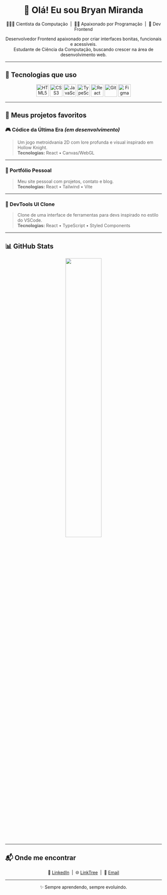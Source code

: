 <h1 align="center">👋 Olá! Eu sou Bryan Miranda</h1>

<p align="center">
  👨🏻‍💻 Cientista da Computação &nbsp;|&nbsp; 🧗🏼 Apaixonado por Programação &nbsp;|&nbsp; 🎨 Dev Frontend
</p>

<p align="center">
  Desenvolvedor Frontend apaixonado por criar interfaces bonitas, funcionais e acessíveis. <br/>
  Estudante de Ciência da Computação, buscando crescer na área de desenvolvimento web.
</p>

---

## 🚀 Tecnologias que uso

<p align="center">
  <img src="https://cdn.jsdelivr.net/gh/devicons/devicon/icons/html5/html5-original.svg" width="40" alt="HTML5" />
  <img src="https://cdn.jsdelivr.net/gh/devicons/devicon/icons/css3/css3-original.svg" width="40" alt="CSS3" />
  <img src="https://cdn.jsdelivr.net/gh/devicons/devicon/icons/javascript/javascript-original.svg" width="40" alt="JavaScript" />
  <img src="https://cdn.jsdelivr.net/gh/devicons/devicon/icons/typescript/typescript-original.svg" width="40" alt="TypeScript" />
  <img src="https://cdn.jsdelivr.net/gh/devicons/devicon/icons/react/react-original.svg" width="40" alt="React" />
  <img src="https://cdn.jsdelivr.net/gh/devicons/devicon/icons/git/git-original.svg" width="40" alt="Git" />
  <img src="https://cdn.jsdelivr.net/gh/devicons/devicon/icons/figma/figma-original.svg" width="40" alt="Figma" />
</p>

---

## 📂 Meus projetos favoritos

### 🎮 Códice da Última Era *(em desenvolvimento)*  
> Um jogo metroidvania 2D com lore profunda e visual inspirado em Hollow Knight.  
> **Tecnologias:** React • Canvas/WebGL

---

### 🎨 Portfólio Pessoal  
> Meu site pessoal com projetos, contato e blog.  
> **Tecnologias:** React • Tailwind • Vite

---

### 🔧 DevTools UI Clone  
> Clone de uma interface de ferramentas para devs inspirado no estilo do VSCode.  
> **Tecnologias:** React • TypeScript • Styled Components

---

## 📊 GitHub Stats

<p align="center">
  <img src="https://github-readme-stats.vercel.app/api?username=Bryanmdev&show_icons=true&theme=algolia" width="48%" />
<!--  <img src="https://github-readme-streak-stats.herokuapp.com/?user=Bryanmdev&theme=algolia" width="48%" /> -->
</p>

---

## 📬 Onde me encontrar

<p align="center">
  💼 <a href="https://www.linkedin.com/in/bryan-miraanda/" target="_blank">LinkedIn</a> &nbsp;|&nbsp;
  🌐 <a href="https://bryanlinkthree.netlify.app/" target="_blank">LinkTree</a> &nbsp;|&nbsp;
  📧 <a href="mailto:bryanmiranda.dev@gmail.com">Email</a>
</p>

---

<p align="center">
  ✨ Sempre aprendendo, sempre evoluindo.
</p>
